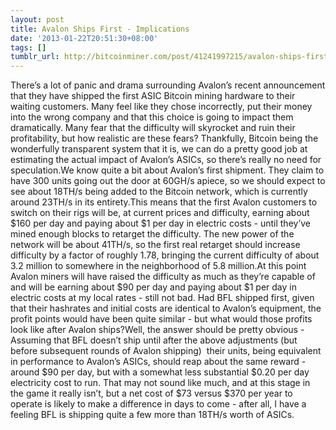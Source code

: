 ```yaml
---
layout: post
title: Avalon Ships First - Implications
date: '2013-01-22T20:51:30+08:00'
tags: []
tumblr_url: http://bitcoinminer.com/post/41241997215/avalon-ships-first-implications
---
```

There’s a lot of panic and drama surrounding Avalon’s recent announcement that they have shipped the first ASIC Bitcoin mining hardware to their waiting customers. Many feel like they chose incorrectly, put their money into the wrong company and that this choice is going to impact them dramatically. Many fear that the difficulty will skyrocket and ruin their profitability, but how realistic are these fears?
Thankfully, Bitcoin being the wonderfully transparent system that it is, we can do a pretty good job at estimating the actual impact of Avalon’s ASICs, so there’s really no need for speculation.We know quite a bit about Avalon’s first shipment. They claim to have 300 units going out the door at 60GH/s apiece, so we should expect to see about 18TH/s being added to the Bitcoin network, which is currently around 23TH/s in its entirety.This means that the first Avalon customers to switch on their rigs will be, at current prices and difficulty, earning about $160 per day and paying about $1 per day in electric costs - until they’ve mined enough blocks to retarget the difficulty. The new power of the network will be about 41TH/s, so the first real retarget should increase difficulty by a factor of roughly 1.78, bringing the current difficulty of about 3.2 million to somewhere in the neighborhood of 5.8 million.At this point Avalon miners will have raised the difficulty as much as they’re capable of and will be earning about $90 per day and paying about $1 per day in electric costs at my local rates - still not bad. Had BFL shipped first, given that their hashrates and initial costs are identical to Avalon’s equipment, the profit points would have been quite similar - but what would those profits look like after Avalon ships?Well, the answer should be pretty obvious - Assuming that BFL doesn’t ship until after the above adjustments (but before subsequent rounds of Avalon shipping)  their units, being equivalent in performance to Avalon’s ASICs, should reap about the same reward - around $90 per day, but with a somewhat less substantial $0.20 per day electricity cost to run. That may not sound like much, and at this stage in the game it really isn’t, but a net cost of $73 versus $370 per year to operate is likely to make a difference in days to come - after all, I have a feeling BFL is shipping quite a few more than 18TH/s worth of ASICs.
